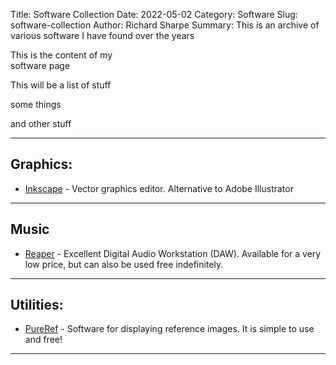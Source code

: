 Title: Software Collection
Date: 2022-05-02
Category: Software
Slug: software-collection
Author: Richard Sharpe
Summary: This is an archive of various software I have found over the years

This is the content of my
<br>
software page

This will be a list of stuff

some things

and other stuff

---

## Graphics:
- [Inkscape](https://inkscape.org) - Vector graphics editor. Alternative to Adobe Illustrator

---

## Music
- [Reaper](https://www.reaper.fm) - Excellent Digital Audio Workstation (DAW). Available for a very low price, but can also be used free indefinitely.

---

## Utilities:

- [PureRef](https://www.pureref.com) - Software for displaying reference images.
 It is simple to use and free!

---
